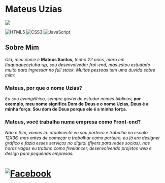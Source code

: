 # Mateus Uzias
![](https://scontent-gru1-2.xx.fbcdn.net/v/t39.30808-6/361267349_3639896882942876_2671840449385801487_n.jpg?stp=dst-jpg_p206x206&_nc_cat=100&ccb=1-7&_nc_sid=da31f3&_nc_eui2=AeHlteCyj5gRLiYHF5_MWFHNaQLka_XiKVxpAuRr9eIpXJ5djlrfdbueTPlqCoLv66sf2iVmC4cZ7ZlSc1reKN0T&_nc_ohc=i5hCwdxg4GQAX8x2OUy&_nc_ht=scontent-gru1-2.xx&oh=00_AfC1YJ_2Z5jc_y67F-UOcj_-IOhAY2Xvxgx7a2chhv4Atg&oe=64F35125)



![HTML5](https://img.shields.io/badge/HTML5-000?style=for-the-badge&logo=html5)
![CSS3](https://img.shields.io/badge/CSS3-000?style=for-the-badge&logo=css3&logoColor=264CE4)
![JavaScript](https://img.shields.io/badge/JavaScript-000?style=for-the-badge&logo=javascript)

## Sobre Mim
*Olá, meu nome é*  **Mateus Santos**, *tenho 22 anos, moro em Itaquaquecetuba-sp, sou desenvolvedor frot-end, mas estou estudado muito para ingressar no full stack.* 
*Muitas pessoas tem uma duvida sobre mim:* 
### Mateus, por que o nome Uzias?
*Eu sou evangélhico, sempre gostei de estudar nomes bíblicos;* **por exemplo, meu nome significa Dom de Deus e o nome Uzias, Deus é a minha força: Sou dom de Deus porque ele é a minha força**.
### Mateus, você trabalha numa empresa como Front-end?
*Não e Sim, vamos lá. atualmente eu sou porteiro e trabalho na escala 12X36, mas antes de começar a trabalhar como porteiro, eu já era designer gráfico e fazia esses serviços no digital (flyers para redes socias), nas horas vagas eu trablho como freelancer, desenvolvendo projetos web e design para pequenas empresas.* 
# [![Facebook](https://img.shields.io/badge/Facebook-000?style=for-the-badge&logo=facebook)](https://www.facebook.com/mateusuzias12/)
